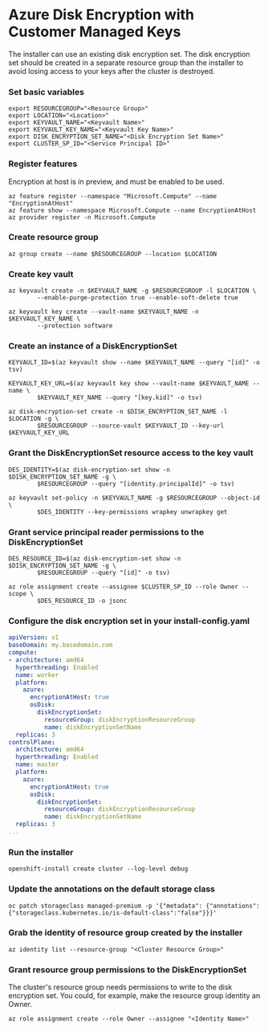 # Azure Disk Encryption with Customer Managed Keys

The installer can use an existing disk encryption set. The disk encryption set
should be created in a separate resource group than the installer to avoid
losing access to your keys after the cluster is destroyed.

### Set basic variables
```
export RESOURCEGROUP="<Resource Group>"
export LOCATION="<Location>"
export KEYVAULT_NAME="<Keyvault Name>"
export KEYVAULT_KEY_NAME="<Keyvault Key Name>"
export DISK_ENCRYPTION_SET_NAME="<Disk Encryption Set Name>"
export CLUSTER_SP_ID="<Service Principal ID>"
```

### Register features

Encryption at host is in preview, and must be enabled to be used.

```
az feature register --namespace "Microsoft.Compute" --name "EncryptionAtHost"
az feature show --namespace Microsoft.Compute --name EncryptionAtHost
az provider register -n Microsoft.Compute
```

### Create resource group
```
az group create --name $RESOURCEGROUP --location $LOCATION
```

### Create key vault
```
az keyvault create -n $KEYVAULT_NAME -g $RESOURCEGROUP -l $LOCATION \
        --enable-purge-protection true --enable-soft-delete true

az keyvault key create --vault-name $KEYVAULT_NAME -n $KEYVAULT_KEY_NAME \
        --protection software 
```

### Create an instance of a DiskEncryptionSet
```
KEYVAULT_ID=$(az keyvault show --name $KEYVAULT_NAME --query "[id]" -o tsv)
    
KEYVAULT_KEY_URL=$(az keyvault key show --vault-name $KEYVAULT_NAME --name \
        $KEYVAULT_KEY_NAME --query "[key.kid]" -o tsv)
    
az disk-encryption-set create -n $DISK_ENCRYPTION_SET_NAME -l $LOCATION -g \
        $RESOURCEGROUP --source-vault $KEYVAULT_ID --key-url $KEYVAULT_KEY_URL
```

### Grant the DiskEncryptionSet resource access to the key vault
```
DES_IDENTITY=$(az disk-encryption-set show -n $DISK_ENCRYPTION_SET_NAME -g \
        $RESOURCEGROUP --query "[identity.principalId]" -o tsv)

az keyvault set-policy -n $KEYVAULT_NAME -g $RESOURCEGROUP --object-id \
        $DES_IDENTITY --key-permissions wrapkey unwrapkey get
```

### Grant service principal reader permissions to the DiskEncryptionSet
```
DES_RESOURCE_ID=$(az disk-encryption-set show -n $DISK_ENCRYPTION_SET_NAME -g \
        $RESOURCEGROUP --query "[id]" -o tsv)

az role assignment create --assignee $CLUSTER_SP_ID --role Owner --scope \
        $DES_RESOURCE_ID -o jsonc
```

### Configure the disk encryption set in your install-config.yaml
```yaml
apiVersion: v1
baseDomain: my.basedomain.com
compute:
- architecture: amd64
  hyperthreading: Enabled
  name: worker
  platform:
    azure:
      encryptionAtHost: true
      osDisk:
        diskEncryptionSet:
          resourceGroup: diskEncryptionResourceGroup
          name: diskEncryptionSetName
  replicas: 3
controlPlane:
  architecture: amd64
  hyperthreading: Enabled
  name: master
  platform:
    azure:
      encryptionAtHost: true
      osDisk:
        diskEncryptionSet:
          resourceGroup: diskEncryptionResourceGroup
          name: diskEncryptionSetName
  replicas: 3
...
```

### Run the installer
```
openshift-install create cluster --log-level debug
```


### Update the annotations on the default storage class
```
oc patch storageclass managed-premium -p '{"metadata": {"annotations":{"storageclass.kubernetes.io/is-default-class":"false"}}}'
```

### Grab the identity of resource group created by the installer
```
az identity list --resource-group "<Cluster Resource Group>"
```

### Grant resource group permissions to the DiskEncryptionSet

The cluster's resource group needs permissions to write to the disk encryption
set. You could, for example, make the resource group identity an Owner.

```
az role assignment create --role Owner --assignee "<Identity Name>"
```
